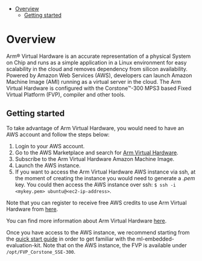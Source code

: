 - [Overview](#overview)
  - [Getting started](#getting-started)

# Overview

Arm® Virtual Hardware is an accurate representation of a physical System on Chip and runs as a simple application in a Linux environment for easy
scalability in the cloud and removes dependency from silicon availability. Powered by Amazon Web Services (AWS), developers can launch Amazon Machine Image
(AMI) running as a virtual server in the cloud. The Arm Virtual Hardware is configured with the Corstone™-300 MPS3 based Fixed Virtual Platform (FVP),
compiler and other tools.

## Getting started

To take advantage of Arm Virtual Hardware, you would need to have an AWS account and follow the steps below:

 1. Login to your AWS account.
 2. Go to the AWS Marketplace and search for [Arm Virtual Hardware](https://aws.amazon.com/marketplace/pp/prodview-urbpq7yo5va7g).
 3. Subscribe to the Arm Virtual Hardware Amazon Machine Image.
 4. Launch the AWS instance.
 5. If you want to access the Arm Virtual Hardware AWS instance via ssh, at the moment of creating the instance you would need to generate a *.pem* key.
 You could then access the AWS instance over ssh: `$ ssh -i <mykey.pem> ubuntu@<ec2-ip-address>`.

Note that you can register to receive free AWS credits to use Arm Virtual Hardware from [here](https://www.arm.com/company/contact-us/virtual-hardware).

You can find more information about Arm Virtual Hardware [here](https://arm-software.github.io/VHT/main/overview/html/index.html).

Once you have access to the AWS instance, we recommend starting from the [quick start guide](../quick_start.md) in order to get familiar
with the ml-embedded-evaluation-kit. Note that on the AWS instance, the FVP is available under `/opt/FVP_Corstone_SSE-300`.
